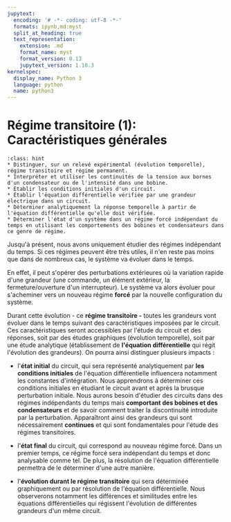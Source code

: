 ```yaml
---
jupytext:
  encoding: '# -*- coding: utf-8 -*-'
  formats: ipynb,md:myst
  split_at_heading: true
  text_representation:
    extension: .md
    format_name: myst
    format_version: 0.13
    jupytext_version: 1.10.3
kernelspec:
  display_name: Python 3
  language: python
  name: python3
---
```

# Régime transitoire (1): Caractéristiques générales

````{admonition} Objectifs
:class: hint
* Distinguer, sur un relevé expérimental (évolution temporelle), régime transitoire et régime permanent.
* Interpréter et utiliser les continuités de la tension aux bornes d'un condensateur ou de l'intensité dans une bobine.
* Établir les conditions initiales d'un circuit.
* Établir l'équation différentielle vérifiée par une grandeur électrique dans un circuit.
* Déterminer analytiquement la réponse temporelle à partir de l'équation différentielle qu'elle doit vérifiée.
* Déterminer l'état d'un système dans un régime forcé indépendant du temps en utilisant les comportements des bobines et condensateurs dans ce genre de régime.
````

Jusqu'à présent, nous avons uniquement étudier des régimes indépendant du temps. Si ces régimes peuvent être très utiles, il n'en reste pas moins que dans de nombreux cas, le système va évoluer dans le temps.

En effet, il peut s'opérer des perturbations extérieures où la variation rapide d'une grandeur (une commande, un élément extérieur, la fermeture/ouverture d'un interrupteur). Le système va alors évoluer pour s'acheminer vers un nouveau régime __forcé__ par la nouvelle configuration du système.

Durant cette évolution - ce __régime transitoire -__ toutes les grandeurs vont évoluer dans le temps suivant des caractéristiques imposées par le circuit. Ces caractéristiques seront accessibles par l'étude du circuit et des réponses, soit par des études graphiques (évolution temporelle), soit par une étude analytique (établissement de __l'équation différentielle__ qui régit l'évolution des grandeurs). On pourra ainsi distinguer plusieurs impacts :

* l'__état initial__ du circuit, qui sera représenté analytiquement par __les conditions initiales__ de l'équation différentielle influencera notamment les constantes d'intégration. Nous apprendrons à déterminer ces conditions initiales en étudiant le circuit avant et après la brusque perturbation  initiale. Nous aurons besoin d'étudier des circuits dans des régimes indépendants du temps mais __comportant des bobines et des condensateurs__ et de savoir comment traiter la discontinuité introduite par la perturbation. Apparaîtront ainsi des grandeurs qui sont nécessairement __continues__ et qui sont fondamentales pour l'étude des régimes transitoires.

* l'__état final__ du circuit, qui correspond au nouveau régime forcé. Dans un premier temps, ce régime forcé sera indépendant du temps et donc analysable comme tel. De plus, la résolution de l'équation différentielle permettra de le déterminer d'une autre manière.

* l'__évolution durant le régime transitoire__ qui sera déterminée graphiquement ou par résolution de l'équation différentielle. Nous observerons notamment les différences et similitudes entre les équations différentielles qui régissent l'évolution de différentes grandeurs d'un même circuit.

